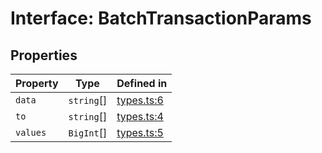 # Interface: BatchTransactionParams

## Properties

| Property | Type | Defined in |
| ------ | ------ | ------ |
| `data` | `string`[] | [types.ts:6](https://github.com/aditya172926/token_batch_sdk/blob/ea7ffc47fff2c40cf72e8969ba07b3834097afaa/src/types.ts#L6) |
| `to` | `string`[] | [types.ts:4](https://github.com/aditya172926/token_batch_sdk/blob/ea7ffc47fff2c40cf72e8969ba07b3834097afaa/src/types.ts#L4) |
| `values` | `BigInt`[] | [types.ts:5](https://github.com/aditya172926/token_batch_sdk/blob/ea7ffc47fff2c40cf72e8969ba07b3834097afaa/src/types.ts#L5) |
